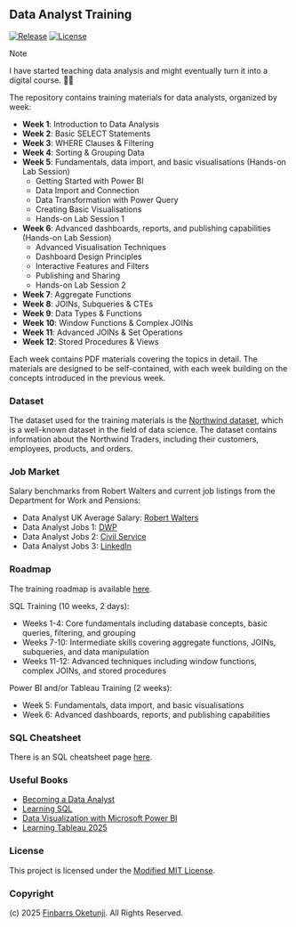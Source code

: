 ## Data Analyst Training

[![Release](https://img.shields.io/github/release/0xnu/data-analyst-training.svg)](https://github.com/0xnu/data-analyst-training/releases/latest)
[![License](https://img.shields.io/badge/License-Modified_MIT-f5de53?&color=f5de53)](/LICENSE)

> [!NOTE]
> I have started teaching data analysis and might eventually turn it into a digital course. 🤷‍♂️

The repository contains training materials for data analysts, organized by week:

- **Week 1**: Introduction to Data Analysis
- **Week 2**: Basic SELECT Statements
- **Week 3**: WHERE Clauses & Filtering
- **Week 4**: Sorting & Grouping Data
- **Week 5**: Fundamentals, data import, and basic visualisations (Hands-on Lab Session)
   - Getting Started with Power BI
   - Data Import and Connection
   - Data Transformation with Power Query
   - Creating Basic Visualisations
   - Hands-on Lab Session 1
- **Week 6**: Advanced dashboards, reports, and publishing capabilities (Hands-on Lab Session)
   - Advanced Visualisation Techniques
   - Dashboard Design Principles
   - Interactive Features and Filters
   - Publishing and Sharing
   - Hands-on Lab Session 2
- **Week 7**: Aggregate Functions
- **Week 8**: JOINs, Subqueries & CTEs
- **Week 9**: Data Types & Functions
- **Week 10**: Window Functions & Complex JOINs
- **Week 11**: Advanced JOINs & Set Operations
- **Week 12**: Stored Procedures & Views

Each week contains PDF materials covering the topics in detail. The materials are designed to be self-contained, with each week building on the concepts introduced in the previous week.

### Dataset

The dataset used for the training materials is the [Northwind dataset](./data/northwind.sql), which is a well-known dataset in the field of data science. The dataset contains information about the Northwind Traders, including their customers, employees, products, and orders.

### Job Market

Salary benchmarks from Robert Walters and current job listings from the Department for Work and Pensions:

+ Data Analyst UK Average Salary: [Robert Walters](https://www.robertwalters.co.uk/our-services/salary-survey/data-analyst-salaries.html)
+ Data Analyst Jobs 1: [DWP](https://findajob.dwp.gov.uk/search?q=data+analyst&w=UK)
+ Data Analyst Jobs 2: [Civil Service](https://www.civilservicejobs.service.gov.uk/csr/index.cgi?SID=cGFnZWNsYXNzPVNlYXJjaCZvd25lcnR5cGU9ZmFpciZwYWdlYWN0aW9uPXNlYXJjaGNvbnRleHQmY29udGV4dGlkPTE0Njk3NDE4NSZvd25lcj01MDcwMDAwJnJlcXNpZz0xNzU1NTg5OTM1LTcyNmYyOTZlNTViMDU4MjQ5YTlkOGJkMTc2MWQyODkzODI2ZTU4MTU=)
+ Data Analyst Jobs 3: [LinkedIn](https://uk.linkedin.com/jobs/data-analyst-jobs?position=1&pageNum=0)

### Roadmap

The training roadmap is available [here](./roadmap/roadmap.png).

SQL Training (10 weeks, 2 days):
+ Weeks 1-4: Core fundamentals including database concepts, basic queries, filtering, and grouping
+ Weeks 7-10: Intermediate skills covering aggregate functions, JOINs, subqueries, and data manipulation
+ Weeks 11-12: Advanced techniques including window functions, complex JOINs, and stored procedures

Power BI and/or Tableau Training (2 weeks):
+ Week 5: Fundamentals, data import, and basic visualisations
+ Week 6: Advanced dashboards, reports, and publishing capabilities

### SQL Cheatsheet

There is an SQL cheatsheet page [here](https://0xnu.github.io/data-analyst-training/).

### Useful Books

+ [Becoming a Data Analyst](https://amzn.to/3V29U64)
+ [Learning SQL](https://amzn.to/4mh8nW3)
+ [Data Visualization with Microsoft Power BI](https://amzn.to/3V0qdQR)
+ [Learning Tableau 2025](https://amzn.to/3HtqgSj)

### License

This project is licensed under the [Modified MIT License](./LICENSE).

### Copyright

(c) 2025 [Finbarrs Oketunji](https://finbarrs.eu). All Rights Reserved.